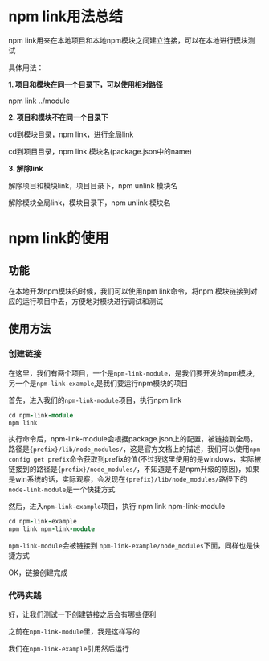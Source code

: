 # npm link用法总结

npm link用来在本地项目和本地npm模块之间建立连接，可以在本地进行模块测试

具体用法：

**1. 项目和模块在同一个目录下，可以使用相对路径**

npm link ../module

**2. 项目和模块不在同一个目录下**

cd到模块目录，npm link，进行全局link

cd到项目目录，npm link 模块名(package.json中的name)

**3. 解除link**

解除项目和模块link，项目目录下，npm unlink 模块名

解除模块全局link，模块目录下，npm unlink 模块名



# npm link的使用



## 功能

在本地开发npm模块的时候，我们可以使用npm link命令，将npm 模块链接到对应的运行项目中去，方便地对模块进行调试和测试

## 使用方法

### 创建链接

在这里，我们有两个项目，一个是`npm-link-module`，是我们要开发的npm模块,另一个是`npm-link-example`,是我们要运行npm模块的项目

首先，进入我们的`npm-link-module`项目，执行npm link

```ruby
cd npm-link-module
npm link
```

执行命令后，npm-link-module会根据package.json上的配置，被链接到全局，路径是`{prefix}/lib/node_modules/`，这是官方文档上的描述，我们可以使用`npm config get prefix`命令获取到prefix的值(不过我这里使用的是windows，实际被链接到的路径是`{prefix}/node_modules/`，不知道是不是npm升级的原因)，如果是win系统的话，实际观察，会发现在`{prefix}/lib/node_modules/`路径下的`node-link-module`是一个快捷方式

然后，进入`npm-link-example`项目，执行 npm link npm-link-module

```ruby
cd npm-link-example
npm link npm-link-module
```

`npm-link-module`会被链接到 `npm-link-example/node_modules`下面，同样也是快捷方式

OK，链接创建完成



### 代码实践

好，让我们测试一下创建链接之后会有哪些便利

之前在`npm-link-module`里，我是这样写的

我们在`npm-link-example`引用然后运行
